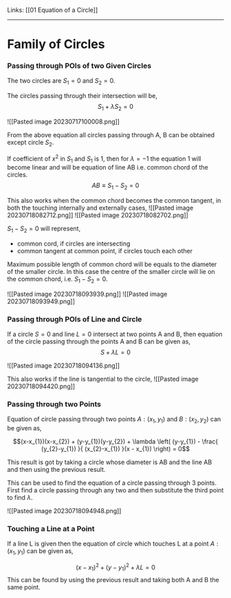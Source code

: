 Links: [[01 Equation of a Circle]]
___
# Family of Circles
### Passing through POIs of two Given Circles 
The two circles are $S_{1} = 0$ and $S_{2} = 0$. 

The circles passing through their intersection will be,
$$S_{1} + \lambda S_{2} = 0$$

![[Pasted image 20230717100008.png]]

From the above equation all circles passing through A, B can be obtained except circle $S_{2}$. 

If coefficient of $x^{2}$ in $S_{1}$ and $S_{1}$ is 1, then for $\lambda = -1$ the equation 1 will become linear and will be equation of line AB i.e. common chord of the circles. 
$$AB \equiv S_{1} - S_{2} = 0$$

This also works when the common chord becomes the common tangent, in both the touching internally and externally cases,
![[Pasted image 20230718082712.png]]
![[Pasted image 20230718082702.png]]

$S_{1} - S_{2} = 0$ will represent,
- common cord, if circles are intersecting
- common tangent at common point, if circles touch each other

Maximum possible length of common chord will be equals to the diameter of the smaller circle. In this case the centre of the smaller circle will lie on the common chord, i.e. $S_{1} - S_{2} = 0$. 

![[Pasted image 20230718093939.png]]
![[Pasted image 20230718093949.png]]

### Passing through POIs of Line and Circle
If a circle $S = 0$ and line $L = 0$ intersect at two points A and B, then equation of the circle passing through the points A and B can be given as,
$$S + \lambda L = 0$$

![[Pasted image 20230718094136.png]]

This also works if the line is tangential to the circle,
![[Pasted image 20230718094420.png]]

### Passing through two Points
Equation of circle passing through two points $A:(x_{1},y_{1})$ and $B:(x_{2},y_{2})$ can be given as,

$$(x-x_{1})(x-x_{2}) + (y-y_{1})(y-y_{2}) + \lambda \left( (y-y_{1}) - \frac{ (y_{2}-y_{1}) }{ (x_{2}-x_{1}) }(x - x_{1}) \right) = 0$$

This result is got by taking a circle whose diameter is AB and the line AB and then using the previous result. 

This can be used to find the equation of a circle passing through 3 points. First find a circle passing through any two and then substitute the third point to find $\lambda$. 

![[Pasted image 20230718094948.png]]

### Touching a Line at a Point
If a line L is given then the equation of circle which touches L at a point $A:(x_{1},y_{1})$ can be given as,

$$(x - x_{1})^{2} + (y - y_{1})^{2} + \lambda L = 0$$
This can be found by using the previous result and taking both A and B the same point.